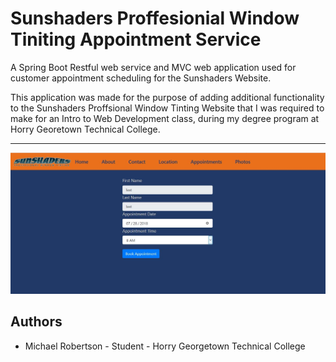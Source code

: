 # Sunshaders Proffesionial Window Tiniting Appointment Service

A Spring Boot Restful web service and MVC web application used for customer appointment scheduling for the Sunshaders Website.

This application was made for the purpose of adding additional functionality to the Sunshaders Proffsional Window Tinting Website that I was required to make for an Intro to Web Development class, during my degree program at Horry Georetown Technical College. 
___

<img src="https://raw.githubusercontent.com/mroberts91/sunshaders_springBoot/master/sunshaders.JPG" />

## Authors
* Michael Robertson - Student - Horry Georgetown Technical College